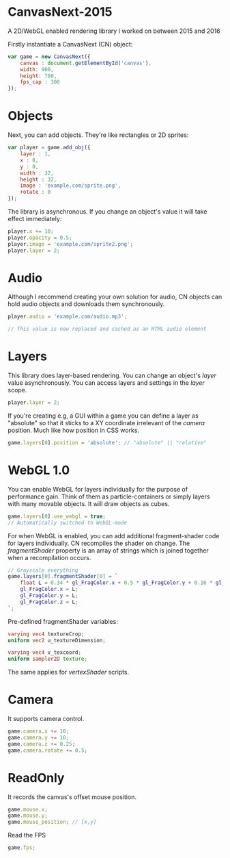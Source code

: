 # CanvasNext-2015
A 2D/WebGL enabled rendering library I worked on between 2015 and 2016

Firstly instantiate a CanvasNext (CN) object:

```javascript
var game = new CanvasNext({
    canvas : document.getElementById('canvas'),
    width: 900,
    height: 700,
    fps_cap : 300
});
```

# Objects
Next, you can add objects. They're like rectangles or 2D sprites:

```javascript
var player = game.add_obj({
    layer : 1,
    x : 0,
    y : 0,
    width : 32,
    height : 32,
    image : 'example.com/sprite.png',
    rotate : 0
});
```

The library is asynchronous. If you change an object's value it will take effect immediately:

```javascript
player.x += 10;
player.opacity = 0.5;
player.image = 'example.com/sprite2.png';
player.layer = 2;
```

# Audio
Although I recommend creating your own solution for audio, CN objects can hold audio objects and downloads them synchronously.

```javascript
player.audio = 'example.com/audio.mp3';

// This value is now replaced and cached as an HTML audio element
```

# Layers
This library does layer-based rendering. You can change an object's *layer* value asynchronously. You can access layers and settings in the *layer* scope. 

```javascript
player.layer = 2;
```

If you're creating e.g, a GUI within a game you can define a layer as "absolute" so that it sticks to a XY coordinate irrelevant of the *camera* position. Much like how position in CSS works.

```javascript
game.layers[0].position = 'absolute'; // "absolute" || "relative"
```

# WebGL 1.0
You can enable WebGL for layers individually for the purpose of performance gain. Think of them as particle-containers or simply layers with many movable objects. It will draw objects as cubes.

```javascript
game.layers[0].use_webgl = true;
// Automatically switched to WebGL-mode
```
For when WebGL is enabled, you can add additional fragment-shader code for layers individually. CN recompiles the shader on change. The *fragmentShader* property is an array of strings which is joined together when a recompilation occurs.

```GLSL
// Grayscale everything
game.layers[0].fragmentShader[0] = `
    float L = 0.34 * gl_FragColor.x + 0.5 * gl_FragColor.y + 0.16 * gl_FragColor.z;
    gl_FragColor.x = L;
    gl_FragColor.y = L;
    gl_FragColor.z = L;
`;
```
Pre-defined fragmentShader variables:

```GLSL
varying vec4 textureCrop;
uniform vec2 u_textureDimension;

varying vec4 v_texcoord;
uniform sampler2D texture;
```

The same applies for *vertexShader* scripts.

# Camera
It supports camera control.

```javascript
game.camera.x += 10;
game.camera.y += 10;
game.camera.z += 0.25;
game.camera.rotate += 0.5;
```

# ReadOnly
It records the canvas's offset mouse position.

```javascript
game.mouse.x;
game.mouse.y;
game.mouse_position; // [x,y]
```

Read the FPS

```javascript
game.fps;
```
